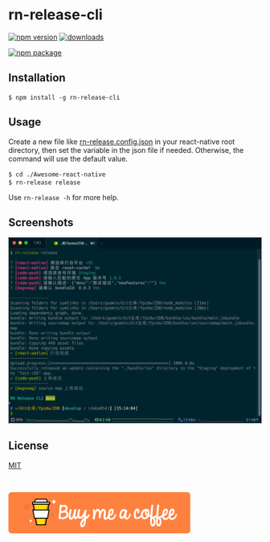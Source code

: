 # rn-release-cli

[![npm version](https://badge.fury.io/js/rn-release-cli.svg)](//npmjs.com/package/rn-release-cli)
[![downloads](https://img.shields.io/npm/dt/rn-release-cli.svg?maxAge=2592000)](https://www.npmjs.com/package/rn-release-cli)


[![npm package](https://nodei.co/npm/rn-release-cli.png?downloads=true&downloadRank=true&stars=true)](https://nodei.co/npm/rn-release-cli/)


## Installation

```
$ npm install -g rn-release-cli
```

## Usage

Create a new file like [rn-release.config.json](./config/rn-release.config.json) in your react-native root directory, then set the variable in the json file if needed. Otherwise, the command will use the default value.

```
$ cd ./Awesome-react-native
$ rn-release release
```

Use `rn-release -h` for more help.

## Screenshots

![screenshot](./assets/screenshot@2x.png)

## License

[MIT](./LICENSE)

<br/>

[![buymeacoffee](./assets/buymeacoffee.svg)](https://www.buymeacoffee.com/raykle)
